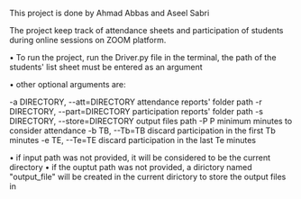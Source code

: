 This project is done by Ahmad Abbas and Aseel Sabri 

The project keep track of attendance sheets and participation of students during online sessions on ZOOM platform.

• To run the project, run the Driver.py file in the terminal, 
  the path of the students' list sheet must be entered as an argument

• other optional arguments are:

  -a DIRECTORY, --att=DIRECTORY
                        attendance reports' folder path
  -r DIRECTORY, --part=DIRECTORY
                        participation reports' folder path
  -s DIRECTORY, --store=DIRECTORY
                        output files path
  -P P                  minimum minutes to consider attendance
  -b TB, --Tb=TB        discard participation in the first Tb minutes
  -e TE, --Te=TE        discard participation in the last Te minutes

• if input path was not provided, it will be considered to be the current directory
• if the ouptut path was not provided, a dirictory named "output_file" will be created in the current dirictory to store the output files in


